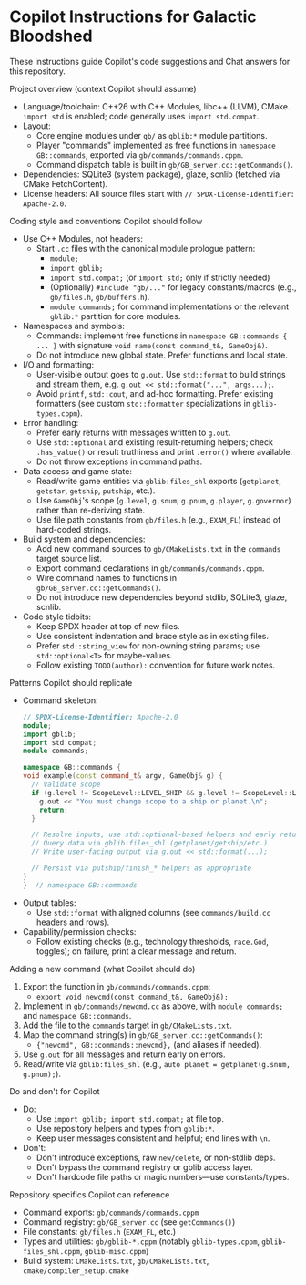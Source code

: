 # Copilot Instructions for Galactic Bloodshed

These instructions guide Copilot's code suggestions and Chat answers for this repository.

Project overview (context Copilot should assume)
- Language/toolchain: C++26 with C++ Modules, libc++ (LLVM), CMake. `import std` is enabled; code generally uses `import std.compat`.
- Layout:
  - Core engine modules under `gb/` as `gblib:*` module partitions.
  - Player "commands" implemented as free functions in `namespace GB::commands`, exported via `gb/commands/commands.cppm`.
  - Command dispatch table is built in `gb/GB_server.cc::getCommands()`.
- Dependencies: SQLite3 (system package), glaze, scnlib (fetched via CMake FetchContent).
- License headers: All source files start with `// SPDX-License-Identifier: Apache-2.0`.

Coding style and conventions Copilot should follow
- Use C++ Modules, not headers:
  - Start `.cc` files with the canonical module prologue pattern:
    - `module;`
    - `import gblib;`
    - `import std.compat;` (or `import std;` only if strictly needed)
    - (Optionally) `#include "gb/..."` for legacy constants/macros (e.g., `gb/files.h`, `gb/buffers.h`).
    - `module commands;` for command implementations or the relevant `gblib:*` partition for core modules.
- Namespaces and symbols:
  - Commands: implement free functions in `namespace GB::commands { ... }` with signature `void name(const command_t&, GameObj&)`.
  - Do not introduce new global state. Prefer functions and local state.
- I/O and formatting:
  - User-visible output goes to `g.out`. Use `std::format` to build strings and stream them, e.g. `g.out << std::format("...", args...);`.
  - Avoid `printf`, `std::cout`, and ad-hoc formatting. Prefer existing formatters (see custom `std::formatter` specializations in `gblib-types.cppm`).
- Error handling:
  - Prefer early returns with messages written to `g.out`.
  - Use `std::optional` and existing result-returning helpers; check `.has_value()` or result truthiness and print `.error()` where available.
  - Do not throw exceptions in command paths.
- Data access and game state:
  - Read/write game entities via `gblib:files_shl` exports (`getplanet`, `getstar`, `getship`, `putship`, etc.).
  - Use `GameObj`'s scope (`g.level`, `g.snum`, `g.pnum`, `g.player`, `g.governor`) rather than re-deriving state.
  - Use file path constants from `gb/files.h` (e.g., `EXAM_FL`) instead of hard-coded strings.
- Build system and dependencies:
  - Add new command sources to `gb/CMakeLists.txt` in the `commands` target source list.
  - Export command declarations in `gb/commands/commands.cppm`.
  - Wire command names to functions in `gb/GB_server.cc::getCommands()`.
  - Do not introduce new dependencies beyond stdlib, SQLite3, glaze, scnlib.
- Code style tidbits:
  - Keep SPDX header at top of new files.
  - Use consistent indentation and brace style as in existing files.
  - Prefer `std::string_view` for non-owning string params; use `std::optional<T>` for maybe-values.
  - Follow existing `TODO(author):` convention for future work notes.

Patterns Copilot should replicate
- Command skeleton:
  ```c++
  // SPDX-License-Identifier: Apache-2.0
  module;
  import gblib;
  import std.compat;
  module commands;

  namespace GB::commands {
  void example(const command_t& argv, GameObj& g) {
    // Validate scope
    if (g.level != ScopeLevel::LEVEL_SHIP && g.level != ScopeLevel::LEVEL_PLAN) {
      g.out << "You must change scope to a ship or planet.\n";
      return;
    }

    // Resolve inputs, use std::optional-based helpers and early returns
    // Query data via gblib:files_shl (getplanet/getship/etc.)
    // Write user-facing output via g.out << std::format(...);

    // Persist via putship/finish_* helpers as appropriate
  }
  }  // namespace GB::commands
  ```
- Output tables:
  - Use `std::format` with aligned columns (see `commands/build.cc` headers and rows).
- Capability/permission checks:
  - Follow existing checks (e.g., technology thresholds, `race.God`, toggles); on failure, print a clear message and return.

Adding a new command (what Copilot should do)
1. Export the function in `gb/commands/commands.cppm`:
   - `export void newcmd(const command_t&, GameObj&);`
2. Implement in `gb/commands/newcmd.cc` as above, with `module commands;` and `namespace GB::commands`.
3. Add the file to the `commands` target in `gb/CMakeLists.txt`.
4. Map the command string(s) in `gb/GB_server.cc::getCommands()`:
   - `{"newcmd", GB::commands::newcmd},` (and aliases if needed).
5. Use `g.out` for all messages and return early on errors.
6. Read/write via `gblib:files_shl` (e.g., `auto planet = getplanet(g.snum, g.pnum);`).

Do and don't for Copilot
- Do:
  - Use `import gblib; import std.compat;` at file top.
  - Use repository helpers and types from `gblib:*`.
  - Keep user messages consistent and helpful; end lines with `\n`.
- Don't:
  - Don't introduce exceptions, raw `new/delete`, or non-stdlib deps.
  - Don't bypass the command registry or gblib access layer.
  - Don't hardcode file paths or magic numbers—use constants/types.

Repository specifics Copilot can reference
- Command exports: `gb/commands/commands.cppm`
- Command registry: `gb/GB_server.cc` (see `getCommands()`)
- File constants: `gb/files.h` (`EXAM_FL`, etc.)
- Types and utilities: `gb/gblib-*.cppm` (notably `gblib-types.cppm`, `gblib-files_shl.cppm`, `gblib-misc.cppm`)
- Build system: `CMakeLists.txt`, `gb/CMakeLists.txt`, `cmake/compiler_setup.cmake`